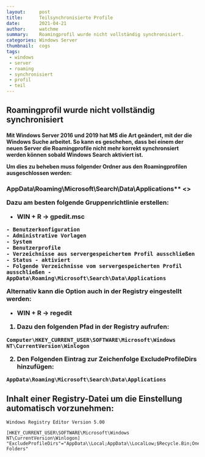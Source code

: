 ```yaml
---
layout:     post
title:      Teilsynchronisierte Profile
date:       2021-04-21
author:     watchme
summary:    Roamingprofil wurde nicht vollständig synchronisiert.
categories: Windows Server
thumbnail:  cogs
tags:
 - windows
 - server
 - roaming
 - synchronisiert
 - profil
 - teil
---
```


## Roamingprofil wurde nicht vollständig synchronisiert

<h4>Mit Windows Server 2016 und 2019 hat MS die Art geändert, mit der die Windows Suche arbeitet.
So kann es geschehen, dass bei einem der neuen Server die Roamingprofile nicht mehr korrekt synchronsiert werden können sobald Windows Search aktiviert ist.  
  
Um dies zu beheben muss folgender Ordner aus den Roamingprofilen ausgeschlossen werden:  </h4>
<h3>AppData\Roaming\Microsoft\Search\Data\Applications**  <>


Dazu am besten folgende Gruppenrichtlinie erstellen:
  - WIN + R -> gpedit.msc

```
- Benutzerkonfiguration
- Administrative Vorlagen
- System
- Benutzerprofile
- Verzeichnisse aus servergespeichertem Profil ausschließen
- Status - aktiviert
- Folgende Verzeichnisse vom servergespeicherten Profil ausschließen - AppData\Roaming\Microsoft\Search\Data\Applications  
```

Alternativ kann die Option auch in der Registry eingestellt werden:
  - WIN + R -> regedit
1. Dazu den folgenden Pfad in der Registry aufrufen:
```
Computer\HKEY_CURRENT_USER\SOFTWARE\Microsoft\Windows NT\CurrentVersion\Winlogon
```
2. Den Folgenden Eintrag zur Zeichenfolge **ExcludeProfileDirs** hinzufügen:
```
AppData\Roaming\Microsoft\Search\Data\Applications
```

## Inhalt einer Registry-Datei um die Einstellung automatisch vorzunehmen:

```
Windows Registry Editor Version 5.00

[HKEY_CURRENT_USER\SOFTWARE\Microsoft\Windows NT\CurrentVersion\Winlogon]
"ExcludeProfileDirs"="AppData\\Local;AppData\\LocalLow;$Recycle.Bin;OneDrive;Work Folders"
```